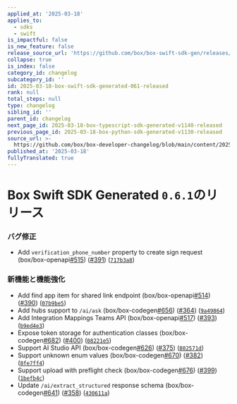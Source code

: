 ```yaml
---
applied_at: '2025-03-18'
applies_to:
  - sdks
  - swift
is_impactful: false
is_new_feature: false
release_source_url: 'https://github.com/box/box-swift-sdk-gen/releases/tag/0.6.1'
collapse: true
is_index: false
category_id: changelog
subcategory_id: ''
id: 2025-03-18-box-swift-sdk-generated-061-released
rank: null
total_steps: null
type: changelog
sibling_id: ''
parent_id: changelog
next_page_id: 2025-03-18-box-typescript-sdk-generated-v1140-released
previous_page_id: 2025-03-18-box-python-sdk-generated-v1130-released
source_url: >-
  https://github.com/box/box-developer-changelog/blob/main/content/2025/03-18-box-swift-sdk-generated-061-released.md
published_at: '2025-03-18'
fullyTranslated: true
---
```

# Box Swift SDK Generated `0.6.1`のリリース

### バグ修正

* Add `verification_phone_number` property to create sign request (box/box-openapi[#515][1]) ([#391][2]) ([`717b3a8`][3])

### 新機能と機能強化

* Add find app item for shared link endpoint (box/box-openapi[#514][4]) ([#390][5]) ([`07b9be5`][6])
* Add hubs support to `/ai/ask` (box/box-codegen[#656][7]) ([#364][8]) ([`9a49864`][9])
* Add Integration Mappings Teams API (box/box-openapi[#517][10]) ([#393][11]) ([`b9ed4e3`][12])
* Expose token storage for authentication classes (box/box-codegen[#682][13]) ([#400][14]) ([`08221e5`][15])
* Support AI Studio API (box/box-codegen[#626][16]) ([#375][17]) ([`802571d`][18])
* Support unknown enum values (box/box-codegen[#670][19]) ([#382][20]) ([`8fe7ff4`][21])
* Support upload with preflight check (box/box-codegen[#676][22]) ([#399][23]) ([`1befb4c`][24])
* Update `/ai/extract_structured` response schema (box/box-codegen[#641][25]) ([#358][26]) ([`430611a`][27])

[1]: https://github.com/box/box-swift-sdk-gen/issues/515

[2]: https://github.com/box/box-swift-sdk-gen/issues/391

[3]: https://github.com/box/box-swift-sdk-gen/commit/717b3a8b285dfab92a9446cbd84443caa8dde148

[4]: https://github.com/box/box-swift-sdk-gen/issues/514

[5]: https://github.com/box/box-swift-sdk-gen/issues/390

[6]: https://github.com/box/box-swift-sdk-gen/commit/07b9be5d523f3d3fb89bdbb240e4ca9628a3736d

[7]: https://github.com/box/box-swift-sdk-gen/issues/656

[8]: https://github.com/box/box-swift-sdk-gen/issues/364

[9]: https://github.com/box/box-swift-sdk-gen/commit/9a4986499eaefffdb4f2593968d59eaf030f516f

[10]: https://github.com/box/box-swift-sdk-gen/issues/517

[11]: https://github.com/box/box-swift-sdk-gen/issues/393

[12]: https://github.com/box/box-swift-sdk-gen/commit/b9ed4e35d17f85c1d2bc2a4e9e148ae009551348

[13]: https://github.com/box/box-swift-sdk-gen/issues/682

[14]: https://github.com/box/box-swift-sdk-gen/issues/400

[15]: https://github.com/box/box-swift-sdk-gen/commit/08221e59cabc4042ea1d43bf578c2069ad66b444

[16]: https://github.com/box/box-swift-sdk-gen/issues/626

[17]: https://github.com/box/box-swift-sdk-gen/issues/375

[18]: https://github.com/box/box-swift-sdk-gen/commit/802571dd34977ae2ebf674dbdddd3e140829b819

[19]: https://github.com/box/box-swift-sdk-gen/issues/670

[20]: https://github.com/box/box-swift-sdk-gen/issues/382

[21]: https://github.com/box/box-swift-sdk-gen/commit/8fe7ff45fa4e45f743acd4450270d945b0afd393

[22]: https://github.com/box/box-swift-sdk-gen/issues/676

[23]: https://github.com/box/box-swift-sdk-gen/issues/399

[24]: https://github.com/box/box-swift-sdk-gen/commit/1befb4c1b4898375ea3ab353c7149fd10adc1f17

[25]: https://github.com/box/box-swift-sdk-gen/issues/641

[26]: https://github.com/box/box-swift-sdk-gen/issues/358

[27]: https://github.com/box/box-swift-sdk-gen/commit/430611a0036258d5f3ff8e1c6de0b833255ce0ed

